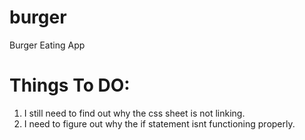 # burger
Burger Eating App

# Things To DO:

1) I still need to find out why the css sheet is not linking.
2) I need to figure out why the if statement isnt functioning properly.
